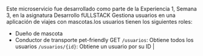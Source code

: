 Este microservicio fue desarrollado como parte de la Experiencia 1, Semana 3, en la asignatura Desarrollo fULLSTACK
Gestiona usuarios en una aplicación de viajes con mascotas.los usuarios tienen los siguientes roles:
- Dueño de mascota
- Conductor de transporte pet-friendly
 GET
`/usuarios`: Obtiene todos los usuarios
 `/usuarios/{id}`: Obtiene un usuario por su ID             |
